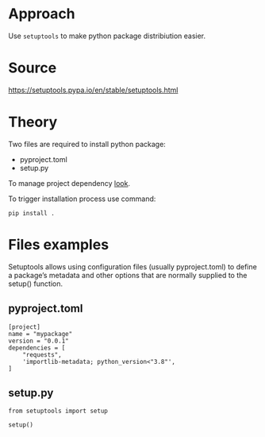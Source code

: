 # Approach

Use `setuptools` to make python package distribiution easier. 

# Source
https://setuptools.pypa.io/en/stable/setuptools.html

# Theory

Two files are required to install python package:

   -   pyproject.toml
   -   setup.py

To manage project dependency [look](https://setuptools.pypa.io/en/latest/userguide/quickstart.html#dependency-management).

To trigger installation process use command:
```
pip install .
```

# Files examples
Setuptools allows using configuration files (usually pyproject.toml) to define a package’s metadata and other options that are normally supplied to the setup() function.

## pyproject.toml
```
[project]
name = "mypackage"
version = "0.0.1"
dependencies = [
    "requests",
    'importlib-metadata; python_version<"3.8"',
]
```

## setup.py
```
from setuptools import setup

setup()
```

